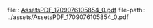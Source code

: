 file:: [AssetsPDF_1709076105854_0.pdf](../assets/AssetsPDF_1709076105854_0.pdf)
file-path:: ../assets/AssetsPDF_1709076105854_0.pdf
